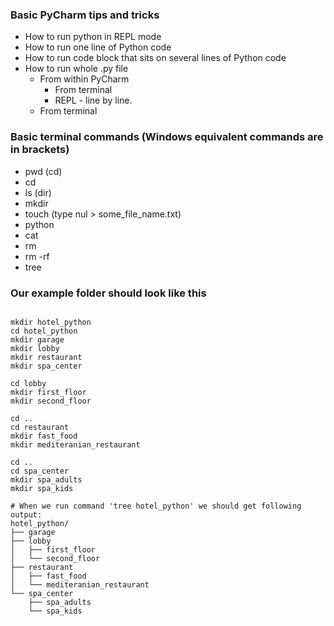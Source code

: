 
### Basic PyCharm tips and tricks
- How to run python in REPL mode
- How to run one line of Python code
- How to run code block that sits on several lines of Python code
- How to run whole .py file
  - From within PyCharm
    - From terminal
    - REPL - line by line.
  - From terminal

### Basic terminal commands (Windows equivalent commands are in brackets)
- pwd (cd)
- cd
- ls (dir)
- mkdir
- touch (type nul > some_file_name.txt)
- python
- cat
- rm
- rm -rf 
- tree


### Our example folder should look like this
```

mkdir hotel_python
cd hotel_python
mkdir garage
mkdir lobby
mkdir restaurant
mkdir spa_center

cd lobby
mkdir first_floor
mkdir second_floor

cd ..
cd restaurant
mkdir fast_food
mkdir mediteranian_restaurant

cd ..
cd spa_center
mkdir spa_adults
mkdir spa_kids

# When we run command 'tree hotel_python' we should get following output:
hotel_python/
├── garage
├── lobby
│   ├── first_floor
│   └── second_floor
├── restaurant
│   ├── fast_food
│   └── mediteranian_restaurant
└── spa_center
    ├── spa_adults
    └── spa_kids


```
